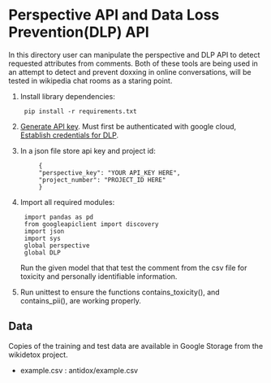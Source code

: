 # Perspective API and Data Loss Prevention(DLP) API

In this directory user can manipulate the perspective and DLP API to detect requested attributes from comments.
Both of these tools are being used in an attempt to detect and prevent doxxing in online conversations,
will be tested in wikipedia chat rooms as a staring point.

1. Install library dependencies:
   ```shell
    pip install -r requirements.txt
    ```
2. [Generate API key](https://github.com/conversationai/perspectiveapi/blob/master/quickstart.md).
   Must first be authenticated with google cloud, [Establish credentials for DLP](https://cloud.google.com/dlp/docs/auth).

3. In a json file store api key and project id:
   ```shell
		{
		"perspective_key": "YOUR API_KEY HERE",
		"project_number": "PROJECT_ID HERE"
		}
    ```
4. Import all required modules:
   ``` shell
	import pandas as pd
	from googleapiclient import discovery
	import json
	import sys
	global perspective
	global DLP 
   ```

   Run the given model that that test the comment from the csv file for toxicity and personally identifiable information.

5. Run unittest to ensure the functions contains_toxicity(), and contains_pii(), are working properly.

## Data
Copies of the training and test data are available in Google Storage from the
wikidetox project.

* example.csv : antidox/example.csv
